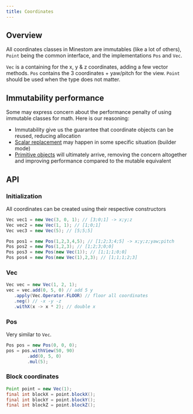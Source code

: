 ```yaml
---
title: Coordinates
---
```


## Overview

All coordinates classes in Minestom are immutables (like a lot of others), `Point` being the common interface, and the implementations `Pos` and `Vec`.

`Vec` is a containing for the x, y & z coordinates, adding a few vector methods. `Pos` contains the 3 coordinates + yaw/pitch for the view. `Point` should be used when the type does not matter.

## Immutability performance

Some may express concern about the performance penalty of using immutable classes for math. Here is our reasoning:

* Immutability give us the guarantee that coordinate objects can be reused, reducing allocation
* [Scalar replacement](https://shipilev.net/jvm/anatomy-quarks/18-scalar-replacement/) may happen in some specific situation (builder mode)
* [Primitive objects](https://openjdk.java.net/jeps/401) will ultimately arrive, removing the concern altogether and improving performance compared to the mutable equivalent

## API

### Initialization

All coordinates can be created using their respective constructors

```java
Vec vec1 = new Vec(3, 0, 1); // [3;0;1] -> x;y;z
Vec vec2 = new Vec(1, 1); // [1;0;1]
Vec vec3 = new Vec(5); // [5;5;5]

Pos pos1 = new Pos(1,2,3,4,5); // [1;2;3;4;5] -> x;y;z;yaw;pitch
Pos pos2 = new Pos(1,2,3); // [1;2;3;0;0]
Pos pos3 = new Pos(new Vec(1)); // [1;1;1;0;0]
Pos pos4 = new Pos(new Vec(1),2,3); // [1;1;1;2;3]
```

### Vec

```java
Vec vec = new Vec(1, 2, 1);
vec = vec.add(0, 5, 0) // add 5 y
   .apply(Vec.Operator.FLOOR) // floor all coordinates
   .neg() // -x -y -z
   .withX(x -> x * 2); // double x
```

### Pos

Very similar to `Vec`.

```java
Pos pos = new Pos(0, 0, 0);
pos = pos.withView(50, 90)
        .add(0, 5, 0)
        .mul(5);
```

### Block coordinates

```java
Point point = new Vec(1);
final int blockX = point.blockX();
final int blockY = point.blockY();
final int blockZ = point.blockZ();
```
